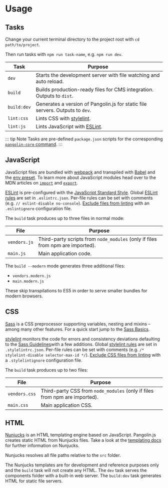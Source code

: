 # Usage

<OutdatedVersion version="5" />

## Tasks

Change your current terminal directory to the project root with `cd path/to/project`.

Then run tasks with `npm run task-name`, e.g. `npm run dev`.

| Task        | Purpose                                                                       |
|-------------|-------------------------------------------------------------------------------|
| `dev`       | Starts the development server with file watching and auto reload.             |
| `build`     | Builds production-ready files for CMS integration. Outputs to `dist`.         |
| `build:dev` | Generates a version of Pangolin.js for static file servers. Outputs to `dev`. |
| `lint:css`  | Lints CSS with [stylelint](https://stylelint.io).                             |
| `lint:js`   | Lints JavaScript with [ESLint](https://eslint.org).                           |

::: tip Note
Tasks are pre-defined `package.json` scripts for the corresponding [`pangolin-core` command](pangolin-core).
:::

## JavaScript

JavaScript files are bundled with [webpack](https://webpack.js.org) and transpiled with [Babel](https://babeljs.io) and the [env preset](https://babeljs.io/docs/en/babel-preset-env). To learn more about JavaScript modules head over to the MDN articles on [`import`](https://developer.mozilla.org/de/docs/Web/JavaScript/Reference/Statements/import) and [`export`](https://developer.mozilla.org/de/docs/Web/JavaScript/Reference/Statements/export).

[ESLint](http://eslint.org) is pre-configured with the [JavaScript Standard Style](https://standardjs.com). Global [ESLint rules](http://eslint.org/docs/rules/) are set in `.eslintrc.json`. Per-file rules can be set with comments (e.g. `// eslint-disable no-console`). [Exclude files from linting](http://eslint.org/docs/user-guide/configuring#ignoring-files-and-directories) with an `.eslintignore` configuration file.

The `build` task produces up to three files in normal mode:

| File         | Purpose                                                                        |
|--------------|--------------------------------------------------------------------------------|
| `vendors.js` | Third-party scripts from `node_modules` (only if files from npm are imported). |
| `main.js`    | Main application code.                                                         |

The `build --modern` mode generates three additional files:

* `vendors.modern.js`
* `main.modern.js`

These skip transpilations to ES5 in order to serve smaller bundles for modern browsers.

## CSS

[Sass](http://sass-lang.com) is a CSS preprocessor supporting variables, nesting and mixins – among many other features. For a quick start jump to the [Sass Basics](http://sass-lang.com/guide).

[stylelint](http://stylelint.io) monitors the code for errors and consistency deviations defaulting to the [Sass Guidelines](https://github.com/bjankord/stylelint-config-sass-guidelines)with a few additions. Global [stylelint rules](http://stylelint.io/user-guide/rules/) are set in `.stylelintrc.json`. Per-file rules can be set with comments (e.g. `/* stylelint-disable selector-max-id */`). [Exclude CSS files from linting](http://stylelint.io/user-guide/configuration/#stylelintignore) with a `.stylelintignore` configuration file.

The `build` task produces up to two files:

| File          | Purpose                                                                    |
|---------------|----------------------------------------------------------------------------|
| `vendors.css` | Third-party CSS from `node_modules` (only if files from npm are imported). |
| `main.css`    | Main application CSS.                                                      |

## HTML

[Nunjucks](https://mozilla.github.io/nunjucks/) is an HTML templating engine based on JavaScript. Pangolin.js creates static HTML from Nunjucks files. Take a look at the [templating docs](https://mozilla.github.io/nunjucks/templating.html)
for further information on Nunjucks.

Nunjucks resolves all file paths relative to the `src` folder.

The Nunjucks templates are for development and reference purposes only and the `build` task will not create any HTML. The `dev` task serves the components folder with a built-in web server. The `build:dev` task generates HTML for static file servers.
